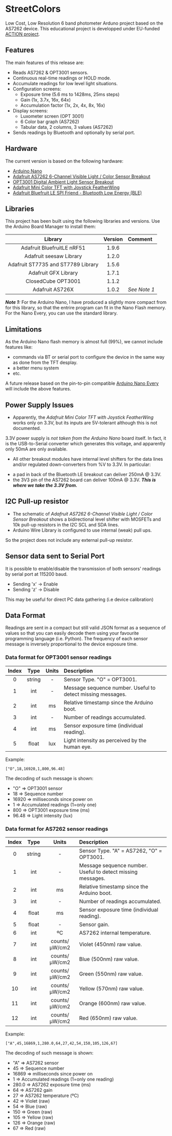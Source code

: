# StreetColors

Low Cost, Low Resolution 6 band photometer Arduno project based on the AS7262 device.
This educational project is developped under EU-funded [ACTION project](https://actionproject.eu/).

## Features

The main features of this release are:
* Reads AS7262 & OPT3001 sensors.
* Continuous real-time readings or HOLD mode.
* Accumulate readings for low level light situations.
* Configuration screens:
	- Exposure time (5.6 ms to 1428ms, 25ms steps)
	- Gain (1x, 3.7x, 16x, 64x)
	- Accumulation factor (1x, 2x, 4x, 8x, 16x)
* Display screens:
	- Luxometer screen (OPT 3001)
	- 6 Color bar graph (AS7262)
	- Tabular data, 2 columns, 3 values (AS7262)
* Sends readings by Bluetooth and optionally by serial port.

## Hardware

The current version is based on the following hardware:
* [Arduino Nano](https://store.arduino.cc/arduino-nano)
* [Adafruit AS7262 6-Channel Visible Light / Color Sensor Breakout](https://www.adafruit.com/product/3779)
* [OPT3001 Digital Ambient Light Sensor Breakout](https://www.tindie.com/products/closedcube/opt3001-digital-ambient-light-sensor-breakout/)
* [Adafruit Mini Color TFT with Joystick FeatherWing](https://www.adafruit.com/product/3321)
* [Adafruit Bluefruit LE SPI Friend - Bluetooth Low Energy (BLE)](https://www.adafruit.com/product/2633)

## Libraries

This project has been built using the following libraries and versions. 
Use the Arduino Board Manager to install them:


| Library                            | Version | Comment
|:----------------------------------:|:-------:|:--------------------------|
| Adafruit BluefruitLE nRF51         |  1.9.6  |                           |
| Adafruit seesaw Library            |  1.2.0  |                           |
| Adafruit ST7735 and ST7789 Library |  1.5.6  |                           |
| Adafruit GFX Library               |  1.7.1  |                           |
| ClosedCube OPT3001                 |  1.1.2  |                           |
| Adafruit AS726X                    |  1.0.2  | *See Note 1*              |


***Note 1:*** For the Arduino Nano, I have produced a slightly more compact from for this library, so that the entrire program can fit in the Nano Flash memory. For the Nano Every, you can use the standard 
library.

## Limitations

As the Arduino Nano flash memory is almost full (99%), we cannot include features like:

* commands via BT or serial port to configure the device in the same way as done from the TFT desplay.
* a better menu system
* etc.

A future release based on the pin-to-pin compatible [Arduino Nano Every](https://store.arduino.cc/nano-every) will include the above features.

## Power Supply Issues

* Apparently, the *Adafruit Mini Color TFT with Joystick FeatherWing* works only on 3.3V, but its inputs are 5V-tolerant although this is not documented.

3.3V power supply is *not taken from the Arduino Nano* board itself. In fact, it is the USB-to-Serial converter which generates this voltage, and apparently only 50mA are only available.

* All other breakout modules have internal level shifters for the data lines and/or regulated down-converters from %V to 3.3V. In particular:
- a pad in back of the Bluetooth LE breakout can deliver 250mA @ 3.3V.
- the 3V3 pin of the AS7262 board can deliver 100mA @ 3.3V. ***This is where we take the 3.3V from.***

## I2C Pull-up resistor

* The schematic of *Adafruit AS7262 6-Channel Visible Light / Color Sensor Breakout* shows a bidirectional level shifter with MOSFETs and 10k pull-up resistors in the I2C SCL and SDA lines. 
* Arduino Wire Library is configured to use internal (weak) pull ups.

So the project does not include any external pull-up resistor.

## Sensor data sent to Serial Port

It is possible to enable/disable the transmission of both sensors' readings by serial port at 115200 baud.
* Sending 'x' -> Enable
* Sending 'z' -> Disable

This may be useful for direct PC data gathering (i.e device calibration)

## Data Format

Readings are sent in a compact but still valid JSON format as a sequence of values so that you can easily decode them using your favourite programming language (i.e. Python). The frequency of each sensor message is inversely proportional to the device exposure time. 

### Data format for OPT3001 sensor readings

| Index |  Type  | Units | Description                                                 |
|:-----:|:------:|:-----:|:------------------------------------------------------------|
| 0     | string |   -   | Sensor Type. "O" = OPT3001.                                 |
| 1     | int    |   -   | Message sequence number. Useful to detect missing messages. |
| 2     | int    |   ms  | Relative timestamp since the Arduino boot.                  |
| 3     | int    |   -   | Number of readings accumulated.                             |
| 4     | int    |   ms  | Sensor exposure time (individual reading).                  | 
| 5     | float  |   lux | Light intensity as perceived by the human eye.              |

Example:
```
["O",18,16920,1,800,96.48]
```
The decoding of such message is shown:

* "O" => OPT3001 sensor
* 18 => Sequence number
* 16920 => milliseconds since power on
* 1 => Accumulated readings (1=only one)
* 800 => OPT3001 exposure time (ms)
* 96.48 => Light intensity (lux)


### Data format for AS7262 sensor readings


| Index |  Type  | Units | Description                                  |
|:-----:|:------:|:-----:|:---------------------------------------------|
| 0     | string |   -   | Sensor Type. "A" = AS7262, "O" = OPT3001. |
| 1     | int    |   -   | Message sequence number. Useful to detect missing messages. |
| 2     | int    |   ms  | Relative timestamp since the Arduino boot. |
| 3     | int    |   -   | Number of readings accumulated. |
| 4     | float  |   ms  | Sensor exposure time (individual reading). | 
| 5     | float  |   -   | Sensor gain. |
| 6     | int    |  ºC   | AS7262 internal temperature. |
| 7     | int    | counts/μW/cm2 | Violet (450nm) raw value. |
| 8     | int    | counts/μW/cm2 | Blue (500nm) raw value. |
| 9     | int    | counts/μW/cm2 | Green (550nm) raw value. |
| 10    | int    | counts/μW/cm2 | Yellow (570nm) raw value. |
| 11    | int    | counts/μW/cm2 | Orange (600nm) raw value. |
| 12    | int    | counts/μW/cm2 | Red (650nm) raw value. |


Example:
```
["A",45,16869,1,280.0,64,27,42,54,150,105,126,67]
```
The decoding of such message is shown:

* "A"   => AS7262 sensor
* 45    => Sequence number
* 16869 => milliseconds since power on
* 1     => Accumulated readings (1=only one reading)
* 280.0 => AS7262 exposure time (ms)
* 64    => AS7262 gain
* 27    => AS7262 temperature (ºC)
* 42    => Violet (raw) 
* 54    => Blue (raw)
* 150   => Green (raw)
* 105   => Yellow (raw)
* 126   => Orange (raw)
* 67    => Red (raw)
